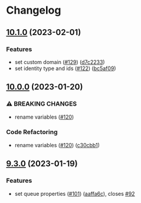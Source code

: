# Changelog

## [10.1.0](https://github.com/equinor/terraform-azurerm-storage/compare/v10.0.0...v10.1.0) (2023-02-01)


### Features

* set custom domain ([#129](https://github.com/equinor/terraform-azurerm-storage/issues/129)) ([d7c2233](https://github.com/equinor/terraform-azurerm-storage/commit/d7c2233e7053b514831d6baedfe6d3fe0c365653))
* set identity type and ids ([#122](https://github.com/equinor/terraform-azurerm-storage/issues/122)) ([bc5af09](https://github.com/equinor/terraform-azurerm-storage/commit/bc5af0999697cdcb92157f3d9486dcb89aadf39b))

## [10.0.0](https://github.com/equinor/terraform-azurerm-storage/compare/v9.3.0...v10.0.0) (2023-01-20)


### ⚠ BREAKING CHANGES

* rename variables ([#120](https://github.com/equinor/terraform-azurerm-storage/issues/120))

### Code Refactoring

* rename variables ([#120](https://github.com/equinor/terraform-azurerm-storage/issues/120)) ([c30cbb1](https://github.com/equinor/terraform-azurerm-storage/commit/c30cbb156bfd79f52bec5254653d0f7e8674cc83))

## [9.3.0](https://github.com/equinor/terraform-azurerm-storage/compare/v9.2.0...v9.3.0) (2023-01-19)


### Features

* set queue properties ([#101](https://github.com/equinor/terraform-azurerm-storage/issues/101)) ([aaffa6c](https://github.com/equinor/terraform-azurerm-storage/commit/aaffa6cf3f6d83f7cb62215b98617f6e1e3bd611)), closes [#92](https://github.com/equinor/terraform-azurerm-storage/issues/92)
